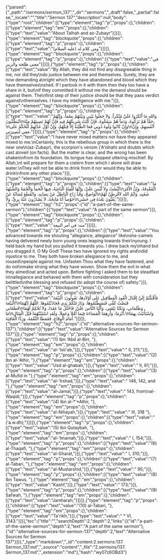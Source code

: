 {"parsed":{"_path":"/sermons/sermon_137","_dir":"sermons","_draft":false,"_partial":false,"_locale":"","title":"Sermon 137","description":null,"body":{"type":"root","children":[{"type":"element","tag":"p","props":{},"children":[{"type":"element","tag":"em","props":{},"children":[{"type":"text","value":"About Talhah and az-Zubayr"}]}]},{"type":"element","tag":"blockquote","props":{},"children":[{"type":"element","tag":"p","props":{},"children":[{"type":"text","value":"ومن كلام له (عليه السلام)"}]}]},{"type":"element","tag":"blockquote","props":{},"children":[{"type":"element","tag":"p","props":{},"children":[{"type":"text","value":"في معنى طلحة والزبير"}]}]},{"type":"element","tag":"p","props":{},"children":[{"type":"text","value":"By Allah, they did not find any disagreeable thing in me, nor did they\ndo justice between me and themselves. Surely, they are now demanding a\nright which they have abandoned and blood which they have themselves\nshed. If I partook in it with them then they too have a share in it, but\nif they committed it without me the demand should be against them. The\nfirst step of their justice should be that they pass verdict against\nthemselves. I have my intelligence with me."}]},{"type":"element","tag":"blockquote","props":{},"children":[{"type":"element","tag":"p","props":{},"children":[{"type":"text","value":"وَاللهِ مَا أَنْكَرُوا عَلَيَّ مُنْكَراً، وَلاَ جَعَلُوا بَيْنِي وَبَيْنَهُمْ نِصْفاً، وَإِنَّهُمْ لَيَطْلُبُونَ\nحَقّاً هُمْ تَرَكُوهُ، وَدَماً هُمْ سَفَكُوهُ، فَإِنْ كُنْتُ شَرِيكَهُمْ فِيهِ فَإِنَّ لَهُمْ نَصِيبَهُمْ مِنْهُ،\nوَإِنْ كَانُوا وَلُوهُ دُونِي فَمَا الطَّلِبَةُ إِلاَّ قِبَلَهُمْ، وَإِنَّ أَوَّلَ عَدْلِهِمْ لَلْحُكْمُ عَلَى\nأَنْفُسِهِمْ، وَإِنَّ مَعِي لَبَصِيرَتِي،"}]}]},{"type":"element","tag":"p","props":{},"children":[{"type":"text","value":"I have never mixed matters nor have they appeared mixed to me.\nCertainly, this is the rebellious group in which there is the near one\n(az-Zubayr), the scorpion's venom ('A'ishah) and doubts which cast a\nveil (on facts). But the matter is clear, and the wrong has been shaken\nfrom its foundation. Its tongue has stopped uttering mischief. By Allah,\nI will prepare for them a cistern from which I alone will draw water.\nThey will not be able to drink from it nor would they be able to drink\nfrom any other place."}]},{"type":"element","tag":"blockquote","props":{},"children":[{"type":"element","tag":"p","props":{},"children":[{"type":"text","value":"مَا لَبَّسْتُ وَلاَ لُبِّسَ عَلَيَّ، وَإِنَّهَا لَلْفِئَةُ الْبَاغِيَةُ، فِيهَا الْحَمأُ وَالْحُمَةُ وَالشُّبْهَةُ\nالْمُغْدِفَةُ، وَإِنَّ الاْمْرَ لَوَاضِحٌ، وَقَدْ زَاحَ الْبَاطِلُ عَنْ نِصَابِهِ، وَانْقَطَعَ لِسَانُهُ عَنْ\nشَغَبِهِ. وَايْمُ اللهِ لاَفْرِطَنَّ لَهُمْ حَوْضاً أَنَا مَاتِحُهُ، لاَ يَصْدُرُونَ عَنْهُ بِرِيٍّ، وَلاَ\nيَعُبُّونَ بَعْدَهُ فِي حَسْي."}]}]},{"type":"element","tag":"h2","props":{"id":"a-part-of-the-same-sermon"},"children":[{"type":"text","value":"A part of the same sermon"}]},{"type":"element","tag":"blockquote","props":{},"children":[{"type":"element","tag":"p","props":{},"children":[{"type":"text","value":"منه: في أمر البيعة"}]}]},{"type":"element","tag":"p","props":{},"children":[{"type":"text","value":"You advanced towards me shouting \"allegiance, allegiance\" like\nshe-camels having delivered newly born young ones leaping towards their\nyoung. I held back my hand but you pulled it towards you. I drew back my\nhand but you dragged it. O My God! These two have ignored my rights and\ndid injustice to me. They both have broken allegiance to me, and roused\npeople against me. Unfasten Thou what they have fastened, and do not\nmake strong what they have woven. Show them the evil in what they aimed\nat and acted upon. Before fighting I asked them to be steadfast in\nallegiance and behaved with them with consideration but they belittled\nthe blessing and refused (to adopt the course of) safety."}]},{"type":"element","tag":"blockquote","props":{},"children":[{"type":"element","tag":"p","props":{},"children":[{"type":"text","value":"فَأَقْبَلْتُمْ إِلَيَّ إِقْبَالَ الْعُوذِ الْمَطَافِيلِ عَلَى أَوْلاَدِهَا، تَقُولُونَ: الْبَيْعَةَ الْبَيْعَةَ!\nقَبَضْتُ كَفِّي فَبَسَطْتُمُوهَا، وَنَازَعَتْكُمْ يَدِي فَجَاذَبْتُمُوهَا. اللَّهُمَّ إنَّهُمَا قَطَعَاني\nوَظَلَمَاني، وَنَكَثَا بَيْعَتِي، وَأَلَّبَا النَّاسَ عَلَيَّ; فَاحْلُلْ مَا عَقَدَا، وَلاَ تُحْكِمْ لَهُمَا مَا\nأَبْرَمَا، وَأَرِهِمَا الْمَسَاءَةَ فِيَما أَمَّلاَ وَعَمِلاَ، وَلَقَدِ اسْتَثَبْتُهُمَا قَبْلَ الْقِتَالِ،\nوَاسْتَأْنَيْتُ بِهمَا أَمَامَ الْوِقَاعِ، فَغَمَطَا النِّعْمَةَ، وَرَدَّا الْعَافِيَةَ."}]}]},{"type":"element","tag":"h2","props":{"id":"alternative-sources-for-sermon-137"},"children":[{"type":"text","value":"Alternative Sources for Sermon 137"}]},{"type":"element","tag":"p","props":{},"children":[{"type":"text","value":"(1) Ibn 'Abd al-Birr, "},{"type":"element","tag":"em","props":{},"children":[{"type":"text","value":"al-'Isti'ab,"}]},{"type":"text","value":" II, 211;"}]},{"type":"element","tag":"p","props":{},"children":[{"type":"text","value":"(2) Ibn al-'Athir, "},{"type":"element","tag":"em","props":{},"children":[{"type":"text","value":"Usd al-ghabah,"}]},{"type":"text","value":" II, 61;"}]},{"type":"element","tag":"p","props":{},"children":[{"type":"text","value":"(3) al-Mufid in "},{"type":"element","tag":"em","props":{},"children":[{"type":"text","value":"al-'Irshad,"}]},{"type":"text","value":" 146, 142, and "},{"type":"element","tag":"em","props":{},"children":[{"type":"text","value":"al-Jamal,"}]},{"type":"text","value":" 143, from\nal-Waqidi;"}]},{"type":"element","tag":"p","props":{},"children":[{"type":"text","value":"(4) Ibn al-*'*Athir, "},{"type":"element","tag":"em","props":{},"children":[{"type":"text","value":"al-Nihayah,"}]},{"type":"text","value":" III, 318 "},{"type":"element","tag":"em","props":{},"children":[{"type":"text","value":"('a.w.dh);"}]}]},{"type":"element","tag":"p","props":{},"children":[{"type":"text","value":"(5) Ibn Qutaybah, "},{"type":"element","tag":"em","props":{},"children":[{"type":"text","value":"al-'Imamah,"}]},{"type":"text","value":" I, 154;"}]},{"type":"element","tag":"p","props":{},"children":[{"type":"text","value":"(6) al-Thaqafi, "},{"type":"element","tag":"em","props":{},"children":[{"type":"text","value":"al-Gharat,"}]},{"type":"text","value":" I, 310;"}]},{"type":"element","tag":"p","props":{},"children":[{"type":"text","value":"(7) al-Tabari, "},{"type":"element","tag":"em","props":{},"children":[{"type":"text","value":"al-Mustarshid,"}]},{"type":"text","value":" 95;"}]},{"type":"element","tag":"p","props":{},"children":[{"type":"text","value":"(8) Ibn Tawus, "},{"type":"element","tag":"em","props":{},"children":[{"type":"text","value":"Kashf,"}]},{"type":"text","value":" 173;"}]},{"type":"element","tag":"p","props":{},"children":[{"type":"text","value":"(9) Safwah, "},{"type":"element","tag":"em","props":{},"children":[{"type":"text","value":"Jamharah;"}]}]},{"type":"element","tag":"p","props":{},"children":[{"type":"text","value":"(10) al-Tabari, "},{"type":"element","tag":"em","props":{},"children":[{"type":"text","value":"Ta'rikh,"}]},{"type":"text","value":" * VI, 3143."}]}],"toc":{"title":"","searchDepth":2,"depth":2,"links":[{"id":"a-part-of-the-same-sermon","depth":2,"text":"A part of the same sermon"},{"id":"alternative-sources-for-sermon-137","depth":2,"text":"Alternative Sources for Sermon 137"}]}},"_type":"markdown","_id":"content:2.sermons:137. Sermon_137.md","_source":"content","_file":"2.sermons/137. Sermon_137.md","_extension":"md"},"hash":"wy07z6OBd3"}
